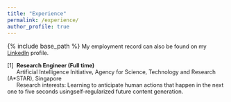 ```yaml
---
title: "Experience"
permalink: /experience/
author_profile: true
---
```


{% include base_path %}
<span style="font-size:0.9em;text-align: justify;">My employment record can also be found on my <a href="https://www.linkedin.com/in/vinoj-jayasundara-983a81129/">LinkedIn</a> profile.</span>

<span style="font-size:0.9em;text-align: justify"> [1]<span style="color:white">a</span><b>Research Engineer (Full time)</b><br />
  &nbsp; &nbsp; &nbsp; Artificial Intelligence Initiative, Agency for Science, Technology and Research (A*STAR), Singapore <br />
 &nbsp; &nbsp; &nbsp; Research interests: Learning to anticipate human actions that happen in the next one to five seconds usingself-regularized future content generation. <br/>
   &nbsp; &nbsp; &nbsp; </span>
